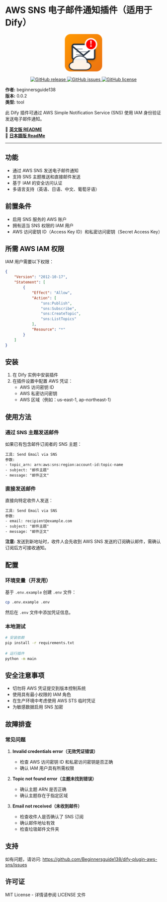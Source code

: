 # AWS SNS 电子邮件通知插件（适用于 Dify）

<p align="center">
  <img src="../_assets/icon.svg" alt="AWS SNS Plugin Icon" width="120">
</p>

<p align="center">
  <a href="https://github.com/Beginnersguide138/dify-plugin-aws-sns/releases">
    <img src="https://img.shields.io/github/v/release/Beginnersguide138/dify-plugin-aws-sns?style=for-the-badge" alt="GitHub release">
  </a>
  <a href="https://github.com/Beginnersguide138/dify-plugin-aws-sns/issues">
    <img src="https://img.shields.io/github/issues/Beginnersguide138/dify-plugin-aws-sns?style=for-the-badge" alt="GitHub issues">
  </a>
  <a href="https://github.com/Beginnersguide138/dify-plugin-aws-sns/blob/main/LICENSE">
    <img src="https://img.shields.io/github/license/Beginnersguide138/dify-plugin-aws-sns?style=for-the-badge" alt="GitHub license">
  </a>
</p>

**作者:** beginnersguide138  
**版本:** 0.0.2  
**类型:** tool  

此 Dify 插件可通过 AWS Simple Notification Service (SNS) 使用 IAM 身份验证发送电子邮件通知。

📄 **[英文版 README](./README_en.md)**  
📄 **[日本語版 ReadMe](../README.md)**

---

## 功能

- 通过 AWS SNS 发送电子邮件通知
- 支持 SNS 主题推送和直接邮件发送
- 基于 IAM 的安全访问认证
- 多语言支持（英语、日语、中文、葡萄牙语）

## 前置条件

- 启用 SNS 服务的 AWS 账户
- 拥有适当 SNS 权限的 IAM 用户
- AWS 访问密钥 ID（Access Key ID）和私密访问密钥（Secret Access Key）

## 所需 AWS IAM 权限

IAM 用户需要以下权限：

```json
{
    "Version": "2012-10-17",
    "Statement": [
        {
            "Effect": "Allow",
            "Action": [
                "sns:Publish",
                "sns:Subscribe",
                "sns:CreateTopic",
                "sns:ListTopics"
            ],
            "Resource": "*"
        }
    ]
}
```

## 安装

1. 在 Dify 实例中安装插件
2. 在插件设置中配置 AWS 凭证：
   - AWS 访问密钥 ID
   - AWS 私密访问密钥
   - AWS 区域（例如：us-east-1, ap-northeast-1）

## 使用方法

### 通过 SNS 主题发送邮件

如果已有包含邮件订阅者的 SNS 主题：

```
工具: Send Email via SNS
参数:
- topic_arn: arn:aws:sns:region:account-id:topic-name
- subject: "邮件主题"
- message: "邮件正文"
```

### 直接发送邮件

直接向特定收件人发送：

```
工具: Send Email via SNS
参数:
- email: recipient@example.com
- subject: "邮件主题"
- message: "邮件正文"
```

**注意:** 发送到新地址时，收件人会先收到 AWS SNS 发送的订阅确认邮件，需确认订阅后方可接收通知。

## 配置

### 环境变量（开发用）

基于 `.env.example` 创建 `.env` 文件：

```bash
cp .env.example .env
```

然后在 `.env` 文件中添加凭证信息。

### 本地测试

```bash
# 安装依赖
pip install -r requirements.txt

# 运行插件
python -m main
```

## 安全注意事项

- 切勿将 AWS 凭证提交到版本控制系统
- 使用具有最小权限的 IAM 角色
- 在生产环境中考虑使用 AWS STS 临时凭证
- 为敏感数据启用 SNS 加密

## 故障排查

### 常见问题

1. **Invalid credentials error（无效凭证错误）**
   - 检查 AWS 访问密钥 ID 和私密访问密钥是否正确
   - 确认 IAM 用户具有所需权限

2. **Topic not found error（主题未找到错误）**
   - 确认主题 ARN 是否正确
   - 确认主题存在于指定区域

3. **Email not received（未收到邮件）**
   - 检查收件人是否确认了 SNS 订阅
   - 确认邮件地址有效
   - 检查垃圾邮件文件夹

## 支持

如有问题，请访问: https://github.com/Beginnersguide138/dify-plugin-aws-sns/issues

## 许可证

MIT License - 详情请参阅 LICENSE 文件